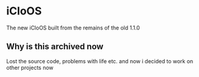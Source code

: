 # iCloOS
The new iCloOS built from the remains of the old 1.1.0
## Why is this archived now
Lost the source code, problems with life etc. and now i decided to work on other projects now

